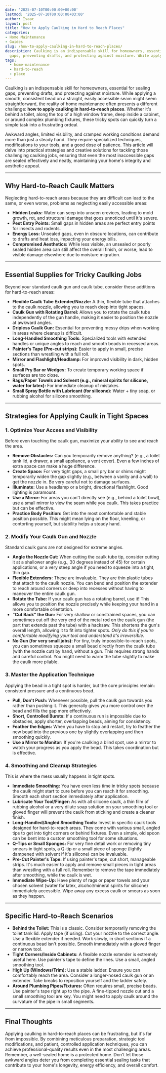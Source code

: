 ```yaml
---
date: '2025-07-10T00:00:00+00:00'
lastmod: '2025-07-10T00:00:00+03:00'
author: Isaac
layout: post
title: "How to Apply Caulking in Hard to Reach Places"
categories:
- Home Maintenance
- Guides
slug: /how-to-apply-caulking-in-hard-to-reach-places/
description: Caulking is an indispensable skill for homeowners, essential for sealing
  gaps, preventing drafts, and protecting against moisture. While applying a smooth,...
tags: 
  - home-maintenance
  - hard-to-reach
  - place
---
```

Caulking is an indispensable skill for homeowners, essential for sealing gaps, preventing drafts, and protecting against moisture. While applying a smooth, consistent bead on a straight, easily accessible seam might seem straightforward, the reality of home maintenance often presents a different challenge: **how to apply caulking in hard-to-reach places**. Whether it's behind a toilet, along the top of a high window frame, deep inside a cabinet, or around complex plumbing fixtures, these tricky spots can quickly turn a simple task into a frustrating ordeal.

Awkward angles, limited visibility, and cramped working conditions demand more than just a steady hand. They require specialized techniques, modifications to your tools, and a good dose of patience. This article will delve into practical strategies and creative solutions for tackling those challenging caulking jobs, ensuring that even the most inaccessible gaps are sealed effectively and neatly, maintaining your home's integrity and aesthetic appeal.

---

## Why Hard-to-Reach Caulk Matters

Neglecting hard-to-reach areas because they are difficult can lead to the same, or even worse, problems as neglecting easily accessible areas:

* **Hidden Leaks:** Water can seep into unseen crevices, leading to mold growth, rot, and structural damage that goes unnoticed until it's severe.
* **Pest Entry Points:** Small gaps in hidden areas are perfect entry points for insects and rodents.
* **Energy Loss:** Unsealed gaps, even in obscure locations, can contribute to drafts and heat loss, impacting your energy bills.
* **Compromised Aesthetics:** While less visible, an unsealed or poorly sealed hidden area can still affect the overall finish, or worse, lead to visible damage elsewhere due to moisture migration.

---

## Essential Supplies for Tricky Caulking Jobs

Beyond your standard caulk gun and caulk tube, consider these additions for hard-to-reach areas:

* **Flexible Caulk Tube Extender/Nozzle:** A thin, flexible tube that attaches to the caulk nozzle, allowing you to reach deep into tight spaces.
* **Caulk Gun with Rotating Barrel:** Allows you to rotate the caulk tube independently of the gun handle, making it easier to position the nozzle at awkward angles.
* **Dripless Caulk Gun:** Essential for preventing messy drips when working in areas where cleanup is difficult.
* **Long-Handled Smoothing Tools:** Specialized tools with extended handles or unique angles to reach and smooth beads in recessed areas.
* **Painter's Tape (Pre-cut strips):** Easier to apply in small, precise sections than wrestling with a full roll.
* **Mirror and Flashlight/Headlamp:** For improved visibility in dark, hidden spots.
* **Small Pry Bar or Wedges:** To create temporary working space if surfaces are too close.
* **Rags/Paper Towels and Solvent (e.g., mineral spirits for silicone, water for latex):** For immediate cleanup of mistakes.
* **Small Spray Bottle with Lubricant (for silicone):** Water + tiny soap, or rubbing alcohol for silicone smoothing.

---

## Strategies for Applying Caulk in Tight Spaces

### 1. Optimize Your Access and Visibility

Before even touching the caulk gun, maximize your ability to see and reach the area.

* **Remove Obstacles:** Can you temporarily remove anything? (e.g., a toilet tank lid, a drawer, a small appliance, a vent cover). Even a few inches of extra space can make a huge difference.
* **Create Space:** For very tight gaps, a small pry bar or shims might temporarily widen the gap slightly (e.g., between a vanity and a wall) to get the nozzle in. Be very careful not to damage surfaces.
* **Illuminate:** Use a headlamp or a bright, directional flashlight. Good lighting is paramount.
* **Use a Mirror:** For areas you can't directly see (e.g., behind a toilet bowl), use a small mirror to view the seam while you caulk. This takes practice but can be effective.
* **Practice Body Position:** Get into the most comfortable and stable position possible. This might mean lying on the floor, kneeling, or contorting yourself, but stability helps a steady hand.

### 2. Modify Your Caulk Gun and Nozzle

Standard caulk guns are not designed for extreme angles.

* **Angle the Nozzle Cut:** When cutting the caulk tube tip, consider cutting it at a shallower angle (e.g., 30 degrees instead of 45) for certain applications, or a very steep angle if you need to squeeze into a tight, thin gap.
* **Flexible Extenders:** These are invaluable. They are thin plastic tubes that attach to the caulk nozzle. You can bend and position the extender to reach around corners or deep into recesses without having to maneuver the entire caulk gun.
* **Rotate the Tube:** If your caulk gun has a rotating barrel, use it! This allows you to position the nozzle precisely while keeping your hand in a more comfortable orientation.
* **"Cut Back" the Gun:** For very shallow or constrained spaces, you can sometimes cut off the very end of the metal rod on the caulk gun (the part that extends past the tube) with a hacksaw. This shortens the gun's overall length, allowing it to fit into tighter spots. *Only do this if you're comfortable modifying your tool and understand it's irreversible.*
* **No Gun (for very small jobs):** For tiny, truly impossible-to-reach spots, you can sometimes squeeze a small bead directly from the caulk tube (with the nozzle cut) by hand, without a gun. This requires strong hands and careful control. You might need to warm the tube slightly to make the caulk more pliable.

### 3. Master the Application Technique

Applying the bead in a tight spot is harder, but the core principles remain: consistent pressure and a continuous bead.

* **Pull, Don't Push:** Whenever possible, pull the caulk gun towards you rather than pushing it. This generally gives you more control over the bead and fills the gap more effectively.
* **Short, Controlled Bursts:** If a continuous run is impossible due to obstacles, apply shorter, overlapping beads, aiming for consistency.
* **Feather the Edges:** When you have to stop and restart, try to feather the new bead into the previous one by slightly overlapping and then smoothing quickly.
* **Use a Mirror to Monitor:** If you're caulking a blind spot, use a mirror to watch your progress as you apply the bead. This takes coordination but is effective.

### 4. Smoothing and Cleanup Strategies

This is where the mess usually happens in tight spots.

* **Immediate Smoothing:** You have even less time in tricky spots because the caulk might start to cure before you can reach it for smoothing. Smooth each short section immediately after application.
* **Lubricate Your Tool/Finger:** As with all silicone caulk, a thin film of rubbing alcohol or a very dilute soap solution on your smoothing tool or gloved finger will prevent the caulk from sticking and create a cleaner finish.
* **Long-Handled/Angled Smoothing Tools:** Invest in specific caulk tools designed for hard-to-reach areas. They come with various small, angled tips to get into tight corners or behind fixtures. Even a simple, old spoon can be bent into a custom smoothing tool for some situations.
* **Q-Tips or Small Sponges:** For very fine detail work or removing tiny smears in tight spots, a Q-tip or a small piece of sponge (lightly dampened with solvent if it's silicone) can be invaluable.
* **Pre-Cut Painter's Tape:** If using painter's tape, cut short, manageable strips. It's much easier to apply and remove small pieces in tight areas than wrestling with a full roll. Remember to remove the tape immediately after smoothing, while the caulk is wet.
* **Immediate Wipe-Up:** Have plenty of rags or paper towels and your chosen solvent (water for latex, alcohol/mineral spirits for silicone) immediately accessible. Wipe away any excess caulk or smears as soon as they happen.

---

## Specific Hard-to-Reach Scenarios

* **Behind the Toilet:** This is a classic. Consider temporarily removing the toilet tank lid. Apply tape (if using). Cut your nozzle to the correct angle. Use a flexible extender if needed. Work slowly, in short sections if a continuous bead isn't possible. Smooth immediately with a gloved finger or narrow tool.
* **Tight Corners/Inside Cabinets:** A flexible nozzle extender is extremely useful here. Use painter's tape to define the lines. Use a small, angled smoothing tool.
* **High Up (Windows/Trim):** Use a stable ladder. Ensure you can comfortably reach the area. Consider a longer-nosed caulk gun or an extender. Take breaks to reposition yourself and the ladder safely.
* **Around Plumbing Pipes/Fixtures:** Often requires small, precise beads. Use painter's tape right up to the pipe. A fine-tipped nozzle cut and a small smoothing tool are key. You might need to apply caulk around the curvature of the pipe in small segments.

---

## Final Thoughts

Applying caulking in hard-to-reach places can be frustrating, but it's far from impossible. By combining meticulous preparation, strategic tool modifications, and patient, controlled application techniques, you can achieve professional-quality results even in the most challenging areas. Remember, a well-sealed home is a protected home. Don't let those awkward angles deter you from completing essential sealing tasks that contribute to your home's longevity, energy efficiency, and overall comfort.
